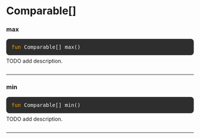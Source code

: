 # Comparable[]

### max
<div style="background-color: #2e2e2e; padding: 1em; border-radius: 8px; margin-bottom: 1em; color: #f8f8f2; font-family: monospace;">
<code style="all: unset; font-family: monospace; color: inherit;">
<span style='color: orange;'>fun</span> Comparable[] max()</code>
</div>
<p style="margin-top: -0.5em; margin-bottom: 2em;">
TODO add description.
</p>

---

### min
<div style="background-color: #2e2e2e; padding: 1em; border-radius: 8px; margin-bottom: 1em; color: #f8f8f2; font-family: monospace;">
<code style="all: unset; font-family: monospace; color: inherit;">
<span style='color: orange;'>fun</span> Comparable[] min()</code>
</div>
<p style="margin-top: -0.5em; margin-bottom: 2em;">
TODO add description.
</p>

---


